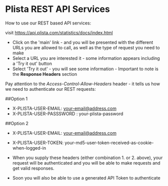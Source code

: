 Plista REST API Services
========================

How to use our REST based API services:

visit https://api.plista.com/statistics/docs/index.html

  * Click on the 'main' link - and you will be presented with the different URLs you are allowed to call, as well as the type of request you need to make
  * Select a URL you are interested it - some information appears including a 'Try it out' button
  * Select 'Try it out' - you will see some information - Important to note is the **Response Headers** section

  Pay attention to the *Access-Control-Allow-Headers* header - it tells us how we need to authenticate our REST requests:

  ##Option 1 
  * X-PLISTA-USER-EMAIL: your-email@address.com
  * X-PLISTA-USER-PASSSWORD : your-plista-password

  ##Option 2
  * X-PLISTA-USER-EMAIL: your-email@address.com
  * X-PLISTA-USER-TOKEN: your-md5-user-token-received-as-cookie-when-logged-in

  * When you supply these headers (either combination 1. or 2. above), your request will be authenticated and you will be able to make requests and get valid responses.
  * Soon you will also be able to use a generated API Token to authenticate
